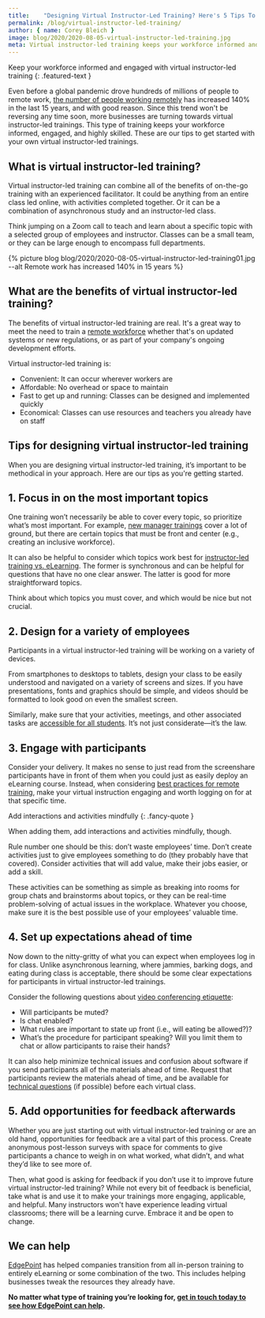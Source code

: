```yaml
---
title:    "Designing Virtual Instructor-Led Training? Here's 5 Tips To Get Started"
permalink: /blog/virtual-instructor-led-training/
author: { name: Corey Bleich }
image: blog/2020/2020-08-05-virtual-instructor-led-training.jpg
meta: Virtual instructor-led training keeps your workforce informed and engaged. These are our tips to get started with your own virtual instructor-led programs.
---
```


Keep your workforce informed and engaged with virtual instructor-led training
{: .featured-text }

Even before a global pandemic drove hundreds of millions of people to remote work, [the number of people working remotely](https://www.smallbizgenius.net/by-the-numbers/remote-work-statistics/) has increased 140% in the last 15 years, and with good reason. Since this trend won't be reversing any time soon, more businesses are turning towards virtual instructor-led trainings. This type of training keeps your workforce informed, engaged, and highly skilled. These are our tips to get started with your own virtual instructor-led trainings.

## What is virtual instructor-led training? 

Virtual instructor-led training can combine all of the benefits of on-the-go training with an experienced facilitator. It could be anything from an entire class led online, with activities completed together. Or it can be a combination of asynchronous study and an instructor-led class. 

Think jumping on a Zoom call to teach and learn about a specific topic with a selected group of employees and instructor. Classes can be a small team, or they can be large enough to encompass full departments.

{% picture blog blog/2020/2020-08-05-virtual-instructor-led-training01.jpg --alt Remote work has increased 140% in 15 years %}

## What are the benefits of virtual instructor-led training? 

The benefits of virtual instructor-led training are real. It's a great way to meet the need to train a [remote workforce](/blog/managing-remote-teams/) whether that's on updated systems or new regulations, or as part of your company's ongoing development efforts.

Virtual instructor-led training is:

* Convenient: It can occur wherever workers are
* Affordable: No overhead or space to maintain
* Fast to get up and running: Classes can be designed and implemented quickly
* Economical: Classes can use resources and teachers you already have on staff

## Tips for designing virtual instructor-led training  

When you are designing virtual instructor-led training, it’s important to be methodical in your approach. Here are our tips as you're getting started. 

## 1. Focus in on the most important topics  

One training won’t necessarily be able to cover every topic, so prioritize what’s most important. For example, [new manager trainings](/blog/new-manager-training/) cover a lot of ground, but there are certain topics that must be front and center (e.g., creating an inclusive workforce).

It can also be helpful to consider which topics work best for [instructor-led training vs. eLearning](/blog/instructor-led-training-vs-elearning/). The former is synchronous and can be helpful for questions that have no one clear answer. The latter is good for more straightforward topics.

Think about which topics you must cover, and which would be nice but not crucial. 

## 2. Design for a variety of employees

Participants in a virtual instructor-led training will be working on a variety of devices. 

From smartphones to desktops to tablets, design your class to be easily understood and navigated on a variety of screens and sizes. If you have presentations, fonts and graphics should be simple, and videos should be formatted to look good on even the smallest screen.

Similarly, make sure that your activities, meetings, and other associated tasks are [accessible for all students](/blog/accessible-elearning-programs/). It’s not just considerate—it’s the law.

## 3. Engage with participants 

Consider your delivery. It makes no sense to just read from the screenshare participants have in front of them when you could just as easily deploy an eLearning course. Instead, when considering [best practices for remote training](/blog/best-practices-for-training-remote-employees/), make your virtual instruction engaging and worth logging on for at that specific time. 

Add interactions and activities mindfully
{: .fancy-quote }

When adding them, add interactions and activities mindfully, though. 

Rule number one should be this: don’t waste employees’ time. Don’t create activities just to give employees something to do (they probably have that covered). Consider activities that will add value, make their jobs easier, or add a skill. 

These activities can be something as simple as breaking into rooms for group chats and brainstorms about topics, or they can be real-time problem-solving of actual issues in the workplace. Whatever you choose, make sure it is the best possible use of your employees’ valuable time.

## 4. Set up expectations ahead of time 

Now down to the nitty-gritty of what you can expect when employees log in for class. Unlike asynchronous learning, where jammies, barking dogs, and eating during class is acceptable, there should be some clear expectations for participants in virtual instructor-led trainings. 

Consider the following questions about [video conferencing etiquette](https://rise.articulate.com/share/gvG3O-OP8iILbaLO8p2QVDU77Hjf6u21#/lessons/_Ajag13jYW9MVKGGcl2U7jO3T68y4ajM):

* Will participants be muted?
* Is chat enabled?
* What rules are important to state up front (i.e., will eating be allowed?)?
* What’s the procedure for participant speaking? Will you limit them to chat or allow participants to raise their hands?

It can also help minimize technical issues and confusion about software if you send participants all of the materials ahead of time. Request that participants review the materials ahead of time, and be available for [technical questions](https://www.youtube.com/watch?v=FAhb8POx7_0&feature=emb_title) (if possible) before each virtual class.

## 5. Add opportunities for feedback afterwards 

Whether you are just starting out with virtual instructor-led training or are an old hand, opportunities for feedback are a vital part of this process. Create anonymous post-lesson surveys with space for comments to give participants a chance to weigh in on what worked, what didn’t, and what they’d like to see more of.

Then, what good is asking for feedback if you don’t use it to improve future virtual instructor-led training? While not every bit of feedback is beneficial, take what is and use it to make your trainings more engaging, applicable, and helpful. Many instructors won't have experience leading virtual classrooms; there will be a learning curve. Embrace it and be open to change.

## We can help

[EdgePoint](https://www.edgepointlearning.com/) has helped companies transition from all in-person training to entirely eLearning or some combination of the two. This includes helping businesses tweak the resources they already have. 

<strong>No matter what type of training you’re looking for, [get in touch today to see how EdgePoint can help](/contact/).</strong>
